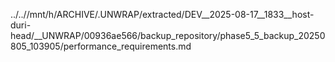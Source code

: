../..//mnt/h/ARCHIVE/.UNWRAP/extracted/DEV__2025-08-17__1833__host-duri-head/__UNWRAP/00936ae566/backup_repository/phase5_5_backup_20250805_103905/performance_requirements.md